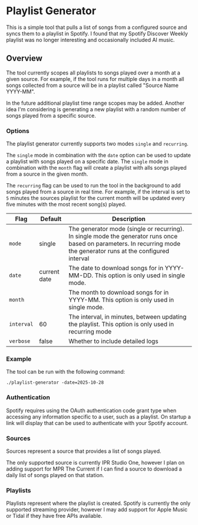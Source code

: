 # Playlist Generator
This is a simple tool that pulls a list of songs from a configured source and syncs them to a playlist 
in Spotify. I found that my Spotify Discover Weekly playlist was no longer interesting and occasionally 
included AI music. 

## Overview
The tool currently scopes all playlists to songs played over a month at a given source. For example, if
the tool runs for multiple days in a month all songs collected from a source will be in a playlist called
"Source Name YYYY-MM".

In the future additional playlist time range scopes may be added. Another idea I'm considering is generating a
new playlist with a random number of songs played from a specific source. 

### Options
The playlist generator currently supports two modes `single` and `recurring`. 

The `single` mode in combination with the `date` option can be used to update a playlist with songs 
played on a specific date. The `single` mode in combination with the `month` flag will create a playlist with
alls songs played from a source in the given month. 

The `recurring` flag can be used to run the tool in the background to add songs played from a source in real time. For 
example, if the interval is set to `5` minutes the sources playlist for the current month will be updated every five 
minutes with the most recent song(s) played. 

| Flag       | Default      | Description                                                                                                                                                           |
|------------|--------------|-----------------------------------------------------------------------------------------------------------------------------------------------------------------------|
| `mode`     | single       | The generator mode (single or recurring). In single mode the generator runs once based on parameters. In recurring mode the generator runs at the configured interval | 
| `date`     | current date | The date to download songs for in YYYY-MM-DD. This option is only used in single mode.                                                                                |
| `month`    |              | The month to download songs for in YYYY-MM. This option is only used in single mode.                                                                                  |
| `interval` | 60           | The interval, in minutes, between updating the playlist. This option is only used in recurring mode                                                                   |
| `verbose`  | false        | Whether to include detailed logs                                                                                                                                      | 

### Example
The tool can be run with the following command:
```
./playlist-generator -date=2025-10-28
```

### Authentication 
Spotify requires using the OAuth authentication code grant type when accessing
any information specific to a user, such as a playlist. On startup a link will display
that can be used to authenticate with your Spotify account.  

### Sources
Sources represent a source that provides a list of songs played. 

The only supported source is currently IPR Studio One, however I  plan on adding 
support for MPR The Current if I can find a source to download a daily list of songs
played on that station. 

### Playlists
Playlists represent where the playlist is created. Spotify is currently the only supported 
streaming provider, however I may add support for Apple Music or Tidal if they have free
APIs available. 



